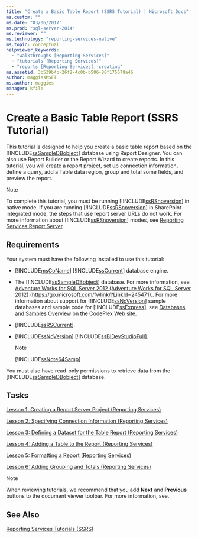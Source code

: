 ```yaml
---
title: "Create a Basic Table Report (SSRS Tutorial) | Microsoft Docs"
ms.custom: ""
ms.date: "03/06/2017"
ms.prod: "sql-server-2014"
ms.reviewer: ""
ms.technology: "reporting-services-native"
ms.topic: conceptual
helpviewer_keywords: 
  - "walkthroughs [Reporting Services]"
  - "tutorials [Reporting Services]"
  - "reports [Reporting Services], creating"
ms.assetid: 3b539b4b-26f2-4c0b-b506-80f175679a46
author: maggiesMSFT
ms.author: maggies
manager: kfile
---
```

# Create a Basic Table Report (SSRS Tutorial)
  This tutorial is designed to help you create a basic table report based on the [!INCLUDE[ssSampleDBobject](../includes/sssampledbobject-md.md)] database using Report Designer. You can also use Report Builder or the Report Wizard to create reports. In this tutorial, you will create a report project, set up connection information, define a query, add a Table data region, group and total some fields, and preview the report.  
  
> [!NOTE]  
>  To complete this tutorial, you must be running [!INCLUDE[ssRSnoversion](../includes/ssrsnoversion-md.md)] in native mode. If you are running [!INCLUDE[ssRSnoversion](../includes/ssrsnoversion-md.md)] in SharePoint integrated mode, the steps that use report server URLs do not work. For more information about [!INCLUDE[ssRSnoversion](../includes/ssrsnoversion-md.md)] modes, see [Reporting Services Report Server](reporting-services-report-server.md).  
  
## Requirements  
 Your system must have the following installed to use this tutorial:  
  
-   [!INCLUDE[msCoName](../includes/msconame-md.md)] [!INCLUDE[ssCurrent](../includes/sscurrent-md.md)] database engine.  
  
-   The [!INCLUDE[ssSampleDBobject](../includes/sssampledbobject-md.md)] database.  For more information, see [Adventure Works for SQL Server 2012 (Adventure Works for SQL Server 2012)](https://go.microsoft.com/fwlink/?LinkId=245471) (https://go.microsoft.com/fwlink/?LinkId=245471).. For more information about support for [!INCLUDE[ssNoVersion](../includes/ssnoversion-md.md)] sample databases and sample code for [!INCLUDE[ssExpress](../includes/ssexpress-md.md)], see [Databases and Samples Overview](https://go.microsoft.com/fwlink/?LinkId=110391) on the CodePlex Web site.  
  
-   [!INCLUDE[ssRSCurrent](../includes/ssrscurrent-md.md)].  
  
-   [!INCLUDE[ssNoVersion](../includes/ssnoversion-md.md)] [!INCLUDE[ssBIDevStudioFull](../includes/ssbidevstudiofull-md.md)].  
  
    > [!NOTE]  
    >  [!INCLUDE[ssNote64Samp](../includes/ssnote64samp-md.md)]  
  
 You must also have read-only permissions to retrieve data from the [!INCLUDE[ssSampleDBobject](../includes/sssampledbobject-md.md)] database.  
  
## Tasks  
 [Lesson 1: Creating a Report Server Project &#40;Reporting Services&#41;](lesson-1-creating-a-report-server-project-reporting-services.md)  
  
 [Lesson 2: Specifying Connection Information &#40;Reporting Services&#41;](lesson-2-specifying-connection-information-reporting-services.md)  
  
 [Lesson 3: Defining a Dataset for the Table Report &#40;Reporting Services&#41;](lesson-3-defining-a-dataset-for-the-table-report-reporting-services.md)  
  
 [Lesson 4: Adding a Table to the Report &#40;Reporting Services&#41;](lesson-4-adding-a-table-to-the-report-reporting-services.md)  
  
 [Lesson 5: Formatting a Report &#40;Reporting Services&#41;](lesson-5-formatting-a-report-reporting-services.md)  
  
 [Lesson 6: Adding Grouping and Totals &#40;Reporting Services&#41;](lesson-6-adding-grouping-and-totals-reporting-services.md)  
  
> [!NOTE]  
>  When reviewing tutorials, we recommend that you add **Next** and **Previous** buttons to the document viewer toolbar. For more information, see.  
  
## See Also  
 [Reporting Services Tutorials &#40;SSRS&#41;](reporting-services-tutorials-ssrs.md)  
  
  
